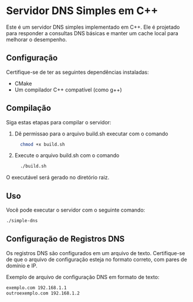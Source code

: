 # Servidor DNS Simples em C++

Este é um servidor DNS simples implementado em C++. Ele é projetado para responder a consultas DNS básicas e manter um cache local para melhorar o desempenho.

## Configuração

Certifique-se de ter as seguintes dependências instaladas:

- CMake
- Um compilador C++ compatível (como g++)

## Compilação

Siga estas etapas para compilar o servidor:

1. Dê permissao para o arquivo build.sh executar com o comando
   ```bash
     chmod +x build.sh
   ```
2. Execute o arquivo build.sh com o comando
    ```bash
      ./build.sh
    ```
    
O executável será gerado no diretório raiz.

## Uso

Você pode executar o servidor com o seguinte comando:

```bash
./simple-dns
```

## Configuração de Registros DNS

Os registros DNS são configurados em um arquivo de texto. Certifique-se de que o arquivo de configuração esteja no formato correto, com pares de domínio e IP.

Exemplo de arquivo de configuração DNS em formato de texto:
```txt
exemplo.com 192.168.1.1
outroexemplo.com 192.168.1.2
